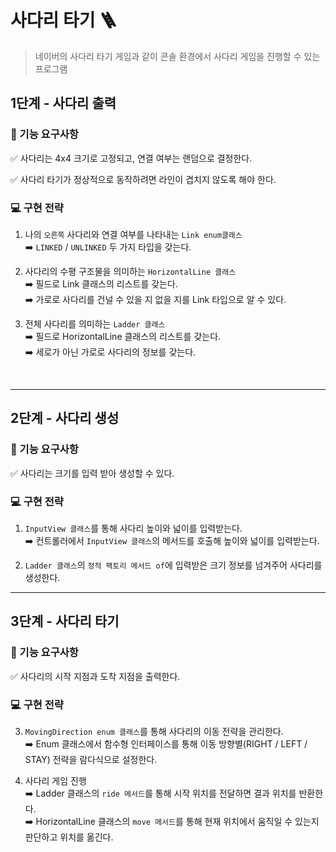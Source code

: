 # 사다리 타기 🪜
> 네이버의 사다리 타기 게임과 같이 콘솔 환경에서 사다리 게임을 진행할 수 있는 프로그램

## 1단계 - 사다리 출력 

### 📝 기능 요구사항
✅ 사다리는 4x4 크기로 고정되고, 연결 여부는 랜덤으로 결정한다.

✅ 사다리 타기가 정상적으로 동작하려면 라인이 겹치지 않도록 해야 한다.

### 💻 구현 전략

1. 나의 `오른쪽` 사다리와 연결 여부를 나타내는 `Link enum클래스`  
   ➡️ `LINKED` / `UNLINKED` 두 가지 타입을 갖는다.


2. 사다리의 수평 구조물을 의미하는 `HorizontalLine 클래스`  
   ➡️ 필드로 Link 클래스의 리스트를 갖는다.  
   ➡️ 가로로 사다리를 건널 수 있을 지 없을 지를 Link 타입으로 알 수 있다. 

   
3. 전체 사다리를 의미하는 `Ladder 클래스`   
   ➡️ 필드로 HorizontalLine 클래스의 리스트를 갖는다.  
   ➡️ 세로가 아닌 가로로 사다리의 정보를 갖는다.


<br>

---
## 2단계 - 사다리 생성

### 📝 기능 요구사항
✅ 사다리는 크기를 입력 받아 생성할 수 있다.

### 💻 구현 전략

1. `InputView 클래스`를 통해 사다리 높이와 넓이를 입력받는다.   
   ➡️ 컨트롤러에서 `InputView 클래스`의 메서드를 호출해 높이와 넓이를 입력받는다.


2. `Ladder 클래스`의 `정적 팩토리 메서드 of`에 입력받은 크기 정보를 넘겨주어 사다리를 생성한다.


---

## 3단계 - 사다리 타기
### 📝 기능 요구사항
✅ 사다리의 시작 지점과 도착 지점을 출력한다.

### 💻 구현 전략


3. `MovingDirection enum 클래스`를 통해 사다리의 이동 전략을 관리한다.   
   ➡️ Enum 클래스에서 함수형 인터페이스를 통해 이동 방향별(RIGHT / LEFT / STAY) 전략을 람다식으로 설정한다.  


2. 사다리 게임 진행  
   ➡️ Ladder 클래스의 `ride 메서드`를 통해 시작 위치를 전달하면 결과 위치를 반환한다.  
   ➡️ HorizontalLine 클래스의 `move 메서드`를 통해 현재 위치에서 움직일 수 있는지 판단하고 위치를 옮긴다.

   
